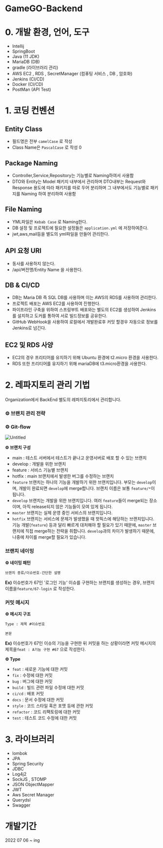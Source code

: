 # GameGO-Backend

# 0. 개발 환경, 언어, 도구

- Intellij
- SpringBoot
- Java (11 JDK)
- MariaDB (DB)
- gradle (라이브러리 관리)
- AWS EC2 , RDS , SecretManager (컴퓨팅 서비스 , DB , 암호화)
- Jenkins (CI/CD)
- Docker (CI/CD)
- PostMan (API Test)

# 1. 코딩 컨벤션

## Entity Class

- 필드명은 전부 `camelCase` 로 작성
- Class Name은 `PascalCase` 로 작성 0

## Package Naming

- Controller,Service,Repository는 기능별로 Naming하여서 사용함
- DTO와 Entity는 Model 패키지 내부에서 관리하며 DTO내부는 Request와 Response 용도에 따라 패키지를 따로 두어 분리하며 그 내부에서도 기능별로 패키지를 Naming 하여 분리하여 사용함

## File Naming

- YML파일은 `Kebab Case` 로 Naming한다.
- DB 설정 및  프로젝트에 필요한 설정들은 `application.yml` 에 저장하여준다.
- jwt,aws,mail등을 별도의 yml파일을 만들어 관리한다.

## API 요청 URl

- 동사를 사용하지 않는다.
- /api/버전명/Entity Name 을 사용한다.

## DB & CI/CD

- DB는 Maria DB 즉 SQL DB를 사용하며 이는 AWS의 RDS를 사용하여 관리한다.
- 프로젝트 배포는 AWS EC2를 사용하여 진행한다.
- 파이프라인 구축을 위하여 스프링부트 배포와는 별도의 EC2를 생성하여 Jenkins를 설치하고 도커를 통하여 서로 빌드정보를 공유한다.
- GitHub WebHook을 사용하여 로컬에서 개발완료후 커밋 할경우 자동으로 정보를 Jenkins로 넘긴다.

## EC2 및 RDS 사양

- EC2의 경우 프리티어를 유지하기 위해 Ubuntu 환경에 t2.micro 환경을 사용한다.
- RDS 또한 프리티어를 유지하기 위해 mariaDB에 t3.micro환경을 사용한다.

# 2. 레파지토리 관리 기법

Organization에서 BackEnd 별도의 레파지토리에서 관리합니다.

### **⚙️** 브랜치 관리 전략

### **⚙️ Git-flow**

![Untitled](https://s3.us-west-2.amazonaws.com/secure.notion-static.com/31a7203e-6bf2-4049-a700-0d2a32b32b4d/Untitled.png?X-Amz-Algorithm=AWS4-HMAC-SHA256&X-Amz-Content-Sha256=UNSIGNED-PAYLOAD&X-Amz-Credential=AKIAT73L2G45EIPT3X45%2F20220708%2Fus-west-2%2Fs3%2Faws4_request&X-Amz-Date=20220708T045236Z&X-Amz-Expires=86400&X-Amz-Signature=6db79eaefef1c6b16f4a9b090a6b443325fd41e9594371ae2711263d4ae1d505&X-Amz-SignedHeaders=host&response-content-disposition=filename%20%3D%22Untitled.png%22&x-id=GetObject)

**⚙️ 브랜치 구성**

- main : 테스트 서버에서 테스트가 끝나고 운영서버로 배포 할 수 있는 브랜치
- develop : 개발을 위한 브랜치
- feature  :  서비스 기능별 브랜치
- hotfix : main 브랜치에서 발생한 버그를 수정하는 브랜치
- `feature` 브랜치는 하나의 기능을 개발하기 위한 브랜치입니다. 부모는 `develop`이며, 개발이 완료되면 `develop`에 merge합니다. 브랜치 이름은 보통 `feature/*`이 됩니다.
- `develop` 브랜치는 개발을 위한 브랜치입니다. 여러 `feature`들이 merge되는 장소이며, 아직 release되지 않은 기능들이 모여 있게 됩니다.
- `master` 브랜치는 실제 운영 중인 서비스의 브랜치입니다.
- `hotfix` 브랜치는 서비스에 문제가 발생했을 때 핫픽스에 해당하는 브랜치입니다. 기능 개발(`feature`) 등과 달리 빠르게 대처해야 할 필요가 있기 때문에, `master` 브랜치에 직접 merge하는 전략을 취합니다. `develop`과의 차이가 발생하기 때문에, 나중에 차이를 merge할 필요가 있습니다.

### 브랜치 네이밍

**⚙️ 네이밍 패턴**

`브랜치 종류/이슈번호-간단한 설명`

**Ex)** 이슈번호가 67인 '로그인 기능' 이슈를 구현하는 브랜치를 생성하는 경우, 브랜치 이름을`feature/67-login` 로 작성한다.

### 커밋 메시지

**⚙️ 메시지 구조**

`Type : 제목 #이슈번호`

`본문`

**Ex)** 이슈번호가 67인 이슈의 기능을 구현한 뒤 커밋을 하는 상황이라면 커밋 메시지의 제목을`feat : A기능 구현 #67` 으로 작성한다.

**⚙️ Type**

- `feat` : 새로운 기능에 대한 커밋
- `fix`	: 수정에 대한 커밋
- `bug`	: 버그에 대한 커밋
- `build` : 빌드 관련 파일 수정에 대한 커밋
- `ci/cd` : 배포 커밋
- `docs` : 문서 수정에 대한 커밋
- `style` : 코드 스타일 혹은 포맷 등에 관한 커밋
- `refactor` : 코드 리팩토링에 대한 커밋
- `test` : 테스트 코드 수정에 대한 커밋

# 3. 라이브러리

- lombok
- JPA
- Spring Security
- JDBC
- Log4j2
- SockJS , STOMP
- JSON ObjectMapper
- JWT
- Aws Secret Manager
- Querydsl
- Swagger

# 개발기간

2022 07 06 ~ ing